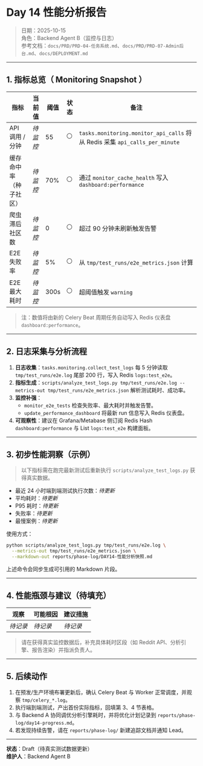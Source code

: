 # Day 14 性能分析报告

> 日期：2025-10-15  
> 角色：Backend Agent B（监控与日志）  
> 参考文档：`docs/PRD/PRD-04-任务系统.md`、`docs/PRD/PRD-07-Admin后台.md`、`docs/DEPLOYMENT.md`

---

## 1. 指标总览（ Monitoring Snapshot ）

| 指标 | 当前值 | 阈值 | 状态 | 备注 |
| --- | --- | --- | --- | --- |
| API 调用 / 分钟 | _待监控_ | 55 | ⚪ | `tasks.monitoring.monitor_api_calls` 将从 Redis 采集 `api_calls_per_minute` |
| 缓存命中率（种子社区） | _待监控_ | 70% | ⚪ | 通过 `monitor_cache_health` 写入 `dashboard:performance` |
| 爬虫滞后社区数 | _待监控_ | 0 | ⚪ | 超过 90 分钟未刷新触发告警 |
| E2E 失败率 | _待监控_ | 5% | ⚪ | 从 `tmp/test_runs/e2e_metrics.json` 计算 |
| E2E 最大耗时 | _待监控_ | 300s | ⚪ | 超阈值触发 `warning` |

> 注：数值将由新的 Celery Beat 周期任务自动写入 Redis 仪表盘 `dashboard:performance`。

---

## 2. 日志采集与分析流程

1. **日志收集**：`tasks.monitoring.collect_test_logs` 每 5 分钟读取 `tmp/test_runs/e2e.log` 尾部 200 行，写入 Redis `logs:test_e2e`。
2. **指标生成**：`scripts/analyze_test_logs.py tmp/test_runs/e2e.log --metrics-out tmp/test_runs/e2e_metrics.json` 解析测试耗时、成功率。
3. **监控补强**：
   - `monitor_e2e_tests` 检查失败率、最大耗时并触发告警。
   - `update_performance_dashboard` 将最新 run 信息写入 Redis 仪表盘。
4. **可观察性**：建议在 Grafana/Metabase 侧订阅 Redis Hash `dashboard:performance` 与 List `logs:test_e2e` 构建面板。

---

## 3. 初步性能洞察（示例）

> 以下指标需在跑完最新测试后重新执行 `scripts/analyze_test_logs.py` 获得真实数据。

- 最近 24 小时端到端测试执行次数：_待更新_
- 平均耗时：_待更新_
- P95 耗时：_待更新_
- 失败率：_待更新_
- 最慢案例：_待更新_

使用方式：
```bash
python scripts/analyze_test_logs.py tmp/test_runs/e2e.log \
  --metrics-out tmp/test_runs/e2e_metrics.json \
  --markdown-out reports/phase-log/DAY14-性能分析快照.md
```
上述命令会同步生成可引用的 Markdown 片段。

---

## 4. 性能瓶颈与建议（待填充）

| 观察 | 可能根因 | 建议措施 |
| --- | --- | --- |
| _待记录_ | _待记录_ | _待记录_ |

> 请在获得真实监控数据后，补充具体耗时区段（如 Reddit API、分析引擎、报告渲染）并指派负责人。

---

## 5. 后续动作

1. 在预发/生产环境布署更新后，确认 Celery Beat 与 Worker 正常调度，并观察 `tmp/celery_*.log`。
2. 执行端到端测试，产出首份实际指标，回填第 3、4 节表格。
3. 与 Backend A 协同调优分析引擎耗时，并将优化计划记录到 `reports/phase-log/day14-progress.md`。
4. 若发现持续告警，请在 `reports/phase-log/` 新建追踪文档并通知 Lead。

---

**状态**：Draft（待真实测试数据更新）  
**维护人**：Backend Agent B
